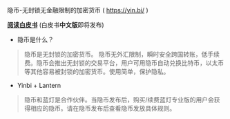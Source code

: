 隐币-无封锁无金融限制的加密货币 ( https://yin.bi/ )

**[阅读白皮书](https://s3.amazonaws.com/yinbi/Yinbi_Whitepaper_v1.0.pdf)**
(白皮书**中文版**即将发布)

- 隐币是什么？
> 隐币是无封锁的加密货币。 隐币无外汇限制，瞬时安全跨国转账，低手续费。隐币会推出无封锁的交易平台，用户可用隐币自动兑换比特币，以太币等其他容易被封锁的加密货币。使用简单，保护隐私。

- Yinbi + Lantern
> 隐币和蓝灯是合作伙伴。当隐币发布后，购买/续费蓝灯专业版的用户会获得相应的隐币。请在隐币发布后查看隐币发放具体规则。
